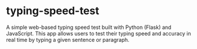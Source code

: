 # typing-speed-test
A simple web-based typing speed test built with Python (Flask) and JavaScript. This app allows users to test their typing speed and accuracy in real time by typing a given sentence or paragraph.
